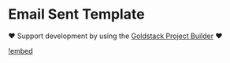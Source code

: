 # Email Sent Template

❤️ Support development by using the [Goldstack Project Builder](https://goldstack.party) ❤️

[!embed](../../../docs/docs/modules/lambda-go-gin/index.md)
